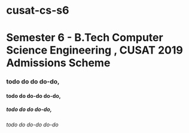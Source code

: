 # cusat-cs-s6
# Semester 6 - B.Tech Computer Science Engineering , CUSAT 2019 Admissions Scheme

### todo do do do-do,
#### todo do do-do do-do,
##### todo do do do-do,
###### todo do do-do do-do

